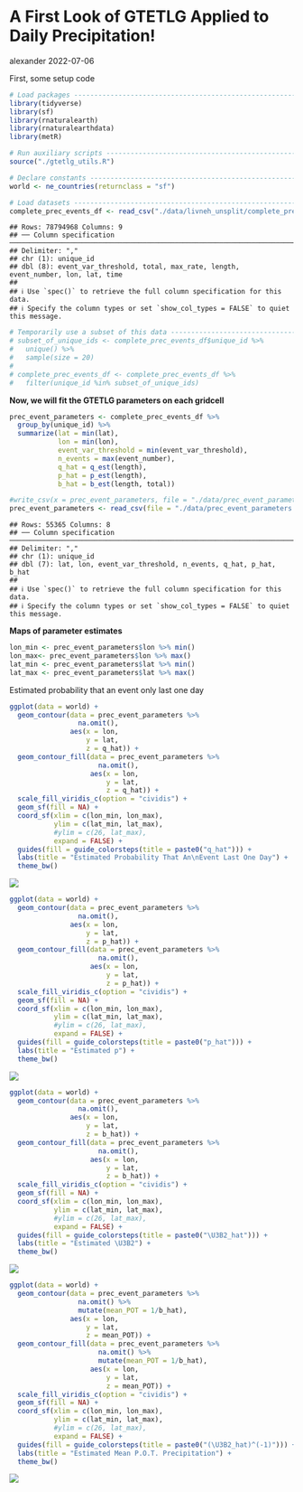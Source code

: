 A First Look of GTETLG Applied to Daily Precipitation!
================
alexander
2022-07-06

First, some setup code

``` r
# Load packages -----------------------------------------------------------
library(tidyverse)
library(sf)
library(rnaturalearth)
library(rnaturalearthdata)
library(metR)

# Run auxiliary scripts ---------------------------------------------------
source("./gtetlg_utils.R")

# Declare constants -------------------------------------------------------
world <- ne_countries(returnclass = "sf")

# Load datasets -----------------------------------------------------------
complete_prec_events_df <- read_csv("./data/livneh_unsplit/complete_prec_events.csv")
```

    ## Rows: 78794968 Columns: 9
    ## ── Column specification ───────────────────────────────────────────────────────────────────────────────────────────
    ## Delimiter: ","
    ## chr (1): unique_id
    ## dbl (8): event_var_threshold, total, max_rate, length, event_number, lon, lat, time
    ## 
    ## ℹ Use `spec()` to retrieve the full column specification for this data.
    ## ℹ Specify the column types or set `show_col_types = FALSE` to quiet this message.

``` r
# Temporarily use a subset of this data -----------------------------------
# subset_of_unique_ids <- complete_prec_events_df$unique_id %>%
#   unique() %>%
#   sample(size = 20)
# 
# complete_prec_events_df <- complete_prec_events_df %>%
#   filter(unique_id %in% subset_of_unique_ids)
```

**Now, we will fit the GTETLG parameters on each gridcell**

``` r
prec_event_parameters <- complete_prec_events_df %>%
  group_by(unique_id) %>%
  summarize(lat = min(lat),
            lon = min(lon),
            event_var_threshold = min(event_var_threshold),
            n_events = max(event_number),
            q_hat = q_est(length),
            p_hat = p_est(length),
            b_hat = b_est(length, total))

#write_csv(x = prec_event_parameters, file = "./data/prec_event_parameters.csv")
prec_event_parameters <- read_csv(file = "./data/prec_event_parameters.csv")
```

    ## Rows: 55365 Columns: 8
    ## ── Column specification ───────────────────────────────────────────────────────────────────────────────────────────
    ## Delimiter: ","
    ## chr (1): unique_id
    ## dbl (7): lat, lon, event_var_threshold, n_events, q_hat, p_hat, b_hat
    ## 
    ## ℹ Use `spec()` to retrieve the full column specification for this data.
    ## ℹ Specify the column types or set `show_col_types = FALSE` to quiet this message.

**Maps of parameter estimates**

``` r
lon_min <- prec_event_parameters$lon %>% min()
lon_max<- prec_event_parameters$lon %>% max()
lat_min <- prec_event_parameters$lat %>% min()
lat_max <- prec_event_parameters$lat %>% max()
```

Estimated probability that an event only last one day

``` r
ggplot(data = world) +
  geom_contour(data = prec_event_parameters %>%
                 na.omit(),
               aes(x = lon,
                   y = lat,
                   z = q_hat)) +
  geom_contour_fill(data = prec_event_parameters %>%
                      na.omit(),
                    aes(x = lon,
                        y = lat,
                        z = q_hat)) +
  scale_fill_viridis_c(option = "cividis") +
  geom_sf(fill = NA) +
  coord_sf(xlim = c(lon_min, lon_max),
           ylim = c(lat_min, lat_max),
           #ylim = c(26, lat_max),
           expand = FALSE) +
  guides(fill = guide_colorsteps(title = paste0("q_hat"))) +
  labs(title = "Estimated Probability That An\nEvent Last One Day") +
  theme_bw()
```

![](fit_parameters_to_livneh_precip_files/figure-gfm/q_hat_precip_map-1.png)<!-- -->

``` r
ggplot(data = world) +
  geom_contour(data = prec_event_parameters %>%
                 na.omit(),
               aes(x = lon,
                   y = lat,
                   z = p_hat)) +
  geom_contour_fill(data = prec_event_parameters %>%
                      na.omit(),
                    aes(x = lon,
                        y = lat,
                        z = p_hat)) +
  scale_fill_viridis_c(option = "cividis") +
  geom_sf(fill = NA) +
  coord_sf(xlim = c(lon_min, lon_max),
           ylim = c(lat_min, lat_max),
           #ylim = c(26, lat_max),
           expand = FALSE) +
  guides(fill = guide_colorsteps(title = paste0("p_hat"))) +
  labs(title = "Estimated p") +
  theme_bw()
```

![](fit_parameters_to_livneh_precip_files/figure-gfm/p_hat_precip_map-1.png)<!-- -->

``` r
ggplot(data = world) +
  geom_contour(data = prec_event_parameters %>%
                 na.omit(),
               aes(x = lon,
                   y = lat,
                   z = b_hat)) +
  geom_contour_fill(data = prec_event_parameters %>%
                      na.omit(),
                    aes(x = lon,
                        y = lat,
                        z = b_hat)) +
  scale_fill_viridis_c(option = "cividis") +
  geom_sf(fill = NA) +
  coord_sf(xlim = c(lon_min, lon_max),
           ylim = c(lat_min, lat_max),
           #ylim = c(26, lat_max),
           expand = FALSE) +
  guides(fill = guide_colorsteps(title = paste0("\U3B2_hat"))) +
  labs(title = "Estimated \U3B2") +
  theme_bw()
```

![](fit_parameters_to_livneh_precip_files/figure-gfm/b_hat_precip_map-1.png)<!-- -->

``` r
ggplot(data = world) +
  geom_contour(data = prec_event_parameters %>%
                 na.omit() %>%
                 mutate(mean_POT = 1/b_hat),
               aes(x = lon,
                   y = lat,
                   z = mean_POT)) +
  geom_contour_fill(data = prec_event_parameters %>%
                      na.omit() %>%
                      mutate(mean_POT = 1/b_hat),
                    aes(x = lon,
                        y = lat,
                        z = mean_POT)) +
  scale_fill_viridis_c(option = "cividis") +
  geom_sf(fill = NA) +
  coord_sf(xlim = c(lon_min, lon_max),
           ylim = c(lat_min, lat_max),
           #ylim = c(26, lat_max),
           expand = FALSE) +
  guides(fill = guide_colorsteps(title = paste0("(\U3B2_hat)^(-1)"))) +
  labs(title = "Estimated Mean P.O.T. Precipitation") +
  theme_bw()
```

![](fit_parameters_to_livneh_precip_files/figure-gfm/mean_peak_over_threshold_precip_map-1.png)<!-- -->
